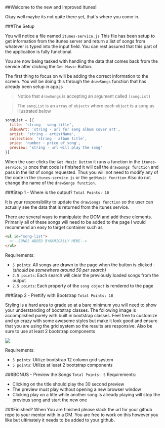 


##Welcome to the new and Improved Itunes!

Okay well maybe its not quite there yet, that's where you come in.

###The Setup

You will notice a file named `itunes-service.js` This file has been setup to get information from the itunes server and return a list of songs from whatever is typed into the input field. You can rest assured that this part of the application is fully functional. 

You are now being tasked with handling the data that comes back from the service after clicking the `Get Music` Button. 

The first thing to focus on will be adding the correct information to the screen. You will be doing this through the `drawSongs` function that has already been setup in app.js

> Notice that `drawSongs` is accepting an argument called `(songList)`

> The `songList` is an `array` of `objects` where each `object` is a song as illustrated below

```javascript
songList = [{
  title: 'string - song title',
  albumArt: 'string - url for song album cover art',
  artist: 'string - artistName',
  collection: 'string - album title',
  price: 'number - price of song',
  preview: 'string - url will play the song'
}]
```
When the user clicks the `Get Music Button` it runs a function in the `itunes-service.js` once that code is finished it will call the `drawSongs function` and pass in the list of songs requested. Thus you will not need to modify any of the code in the `itunes-service.js` or the `getMusic function` Also do not change the name of the `drawSongs function`.

###Step 1 -  Where is the output? `Total Points: 10`

It is your responsibility to update the `drawSongs function` so the user can actually see the data that is returned from the itunes service.

There are several ways to manipulate the DOM and add these elements. Primarily all of these songs will need to be added to the page I would recommend an easy to target container such as 

```html
<ul id="song-list">
  <!--SONGS ADDED DYNAMICALLY HERE-->
</ul>
```

Requirements:
- `5 points`: All songs are drawn to the page when the button is clicked - *(should be somewhere around 50 per search)*
- `2.5 points`: Each search will clear the previously loaded songs from the output
- `2.5 points`: Each property of the `song object` is rendered to the page 

###Step 2 - Prettify with Bootstrap `Total Points: 10`

Styling is a hard area to grade so at a bare minimum you will need to show your understanding of bootstrap classes. The following image is accomplished purely with built in bootstrap classes. Feel free to customize and go crazy with some awesome styles but make it look good and ensure that you are using the grid system so the results are responsive. Also be sure to use at least 2 bootstrap components

<div>
  <img class="img-responsive" src="https://bcw.blob.core.windows.net/public/img/mytunes.jpg" />
</div>

Requirements:
- `5 points`: Utilize bootstrap 12 column grid system
- `5 points`: Utilize at least 2 bootstrap components


###BONUS - Preview the Songs `Total Points: 5`
Requirements: 
- Clicking on the title should play the 30 second preview
- The preview must play without opening a new browser window
- Clicking play on a title while another song is already playing will stop the previous song and start the new one

###Finished?
When You are finished please slack the url for your github repo to your mentor with in a DM. You are free to work on this however you like but ultimately it needs to be added to your github.




